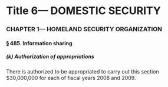 
# Title 6— DOMESTIC SECURITY
### CHAPTER 1— HOMELAND SECURITY ORGANIZATION
#### § 485. Information sharing
##### (k) Authorization of appropriations

There is authorized to be appropriated to carry out this section $30,000,000 for each of fiscal years 2008 and 2009.
